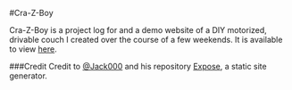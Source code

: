 #Cra-Z-Boy

Cra-Z-Boy is a project log for and a demo website of a DIY motorized, drivable couch I created over the course of a few weekends. It is available to view [here](https://cra-z-boy.bitballoon.com).

###Credit
Credit to [@Jack000](https://github.com/Jack000) and his repository [Expose](https://github.com/Jack000/Expose), a static site generator. 
